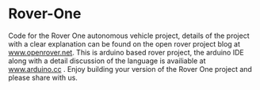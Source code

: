 # Rover-One
Code for the Rover One autonomous vehicle project, details of the project with a clear explanation can be found on the open rover project blog at www.openrover.net.  This is arduino based rover project, the arduino IDE along with a detail discussion of the language is availiable at www.arduino.cc .  Enjoy building your version of the Rover One project and please share with us.   



